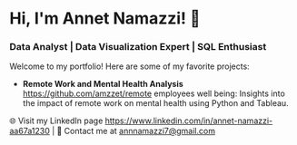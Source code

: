 

# Hi, I'm Annet Namazzi! 👋  
### Data Analyst | Data Visualization Expert | SQL Enthusiast

Welcome to my portfolio! Here are some of my favorite projects:
- **Remote Work and Mental Health Analysis** https://github.com/amzzet/remote employees well being: Insights into the impact of remote work on mental health using Python and Tableau.
  
🌐 Visit my LinkedIn page https://www.linkedin.com/in/annet-namazzi-aa67a1230 | 📧 Contact me at annnamazzi7@gmail.com

